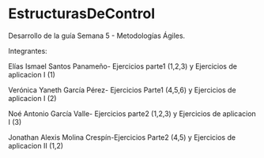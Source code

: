 # EstructurasDeControl
Desarrollo de la guía Semana 5 - Metodologías Ágiles.

Integrantes:

Elías Ismael Santos Panameño- Ejercicios parte1 (1,2,3) y Ejercicios de aplicacion I (1)

Verónica Yaneth García Pérez- Ejercicios Parte1 (4,5,6) y Ejercicios de aplicacion I (2)

Noé Antonio García Valle- Ejercicios parte2 (1,2,3) y Ejercicios de aplicacion I (3)

Jonathan Alexis Molina Crespín-Ejercicios Parte2 (4,5) y Ejercicios de aplicacion II (1,2)
